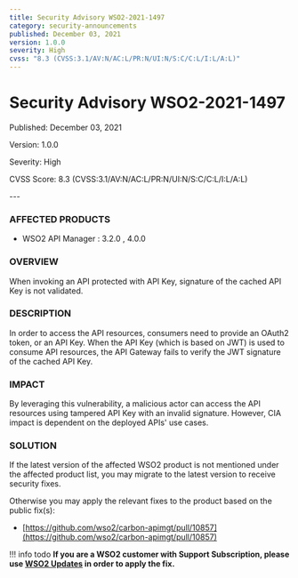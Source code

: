 ```yaml
---
title: Security Advisory WSO2-2021-1497
category: security-announcements
published: December 03, 2021
version: 1.0.0
severity: High
cvss: "8.3 (CVSS:3.1/AV:N/AC:L/PR:N/UI:N/S:C/C:L/I:L/A:L)"
---
```


# Security Advisory WSO2-2021-1497

<p class="doc-info">Published: December 03, 2021</p>
<p class="doc-info">Version: 1.0.0</p>
<p class="doc-info">Severity: High</p>
<p class="doc-info">CVSS Score: 8.3 (CVSS:3.1/AV:N/AC:L/PR:N/UI:N/S:C/C:L/I:L/A:L)</p>
---

### AFFECTED PRODUCTS
* WSO2 API Manager : 3.2.0 , 4.0.0


### OVERVIEW
When invoking an API protected with API Key, signature of the cached API Key is not validated.


### DESCRIPTION
In order to access the API resources, consumers need to provide an OAuth2 token, or an API Key. When the API Key (which is based on JWT) is used to consume API resources, the API Gateway fails to verify the JWT signature of the cached API Key.


### IMPACT
By leveraging this vulnerability, a malicious actor can access the API resources using tampered API Key with an invalid signature. However, CIA impact is dependent on the deployed APIs' use cases.


### SOLUTION
If the latest version of the affected WSO2 product is not mentioned under the affected product list, you may migrate to the latest version to receive security fixes.

Otherwise you may apply the relevant fixes to the product based on the public fix(s):

* [https://github.com/wso2/carbon-apimgt/pull/10857](https://github.com/wso2/carbon-apimgt/pull/10857)


!!! info todo
    **If you are a WSO2 customer with Support Subscription, please use [WSO2 Updates](https://wso2.com/updates/) in order to apply the fix.**

